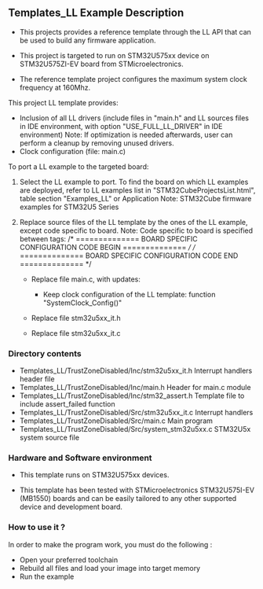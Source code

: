 ## <b>Templates_LL Example Description</b>

- This projects provides a reference template through the LL API that can be used to build any firmware application.

- This project is targeted to run on STM32U575xx device on STM32U575ZI-EV board from STMicroelectronics.

- The reference template project configures the maximum system clock frequency at 160Mhz.

This project LL template provides:

 - Inclusion of all LL drivers (include files in "main.h" and LL sources files
   in IDE environment, with option "USE_FULL_LL_DRIVER" in IDE environment)
   Note: If optimization is needed afterwards, user can perform a cleanup by
   removing unused drivers.
 - Clock configuration (file: main.c)
 
To port a LL example to the targeted board:

1. Select the LL example to port.
   To find the board on which LL examples are deployed, refer to LL examples list
   in "STM32CubeProjectsList.html", table section "Examples_LL"
   or Application Note: STM32Cube firmware examples for STM32U5 Series

2. Replace source files of the LL template by the ones of the LL example, except
   code specific to board.
   Note: Code specific to board is specified between tags:
   /* ==============   BOARD SPECIFIC CONFIGURATION CODE BEGIN    ============== */
   /* ==============   BOARD SPECIFIC CONFIGURATION CODE END      ============== */

   - Replace file main.c, with updates:
     - Keep clock configuration of the LL template: function "SystemClock_Config()"

   - Replace file stm32u5xx_it.h
   - Replace file stm32u5xx_it.c

### <b>Directory contents</b>

  - Templates_LL/TrustZoneDisabled/Inc/stm32u5xx_it.h          Interrupt handlers header file
  - Templates_LL/TrustZoneDisabled/Inc/main.h                  Header for main.c module
  - Templates_LL/TrustZoneDisabled/Inc/stm32_assert.h          Template file to include assert_failed function
  - Templates_LL/TrustZoneDisabled/Src/stm32u5xx_it.c          Interrupt handlers
  - Templates_LL/TrustZoneDisabled/Src/main.c                  Main program
  - Templates_LL/TrustZoneDisabled/Src/system_stm32u5xx.c      STM32U5x system source file

### <b>Hardware and Software environment</b>

  - This template runs on STM32U575xx devices.

  - This template has been tested with STMicroelectronics STM32U575I-EV (MB1550)
    boards and can be easily tailored to any other supported device
    and development board.

### <b>How to use it ?</b>

In order to make the program work, you must do the following :

 - Open your preferred toolchain
 - Rebuild all files and load your image into target memory
 - Run the example

